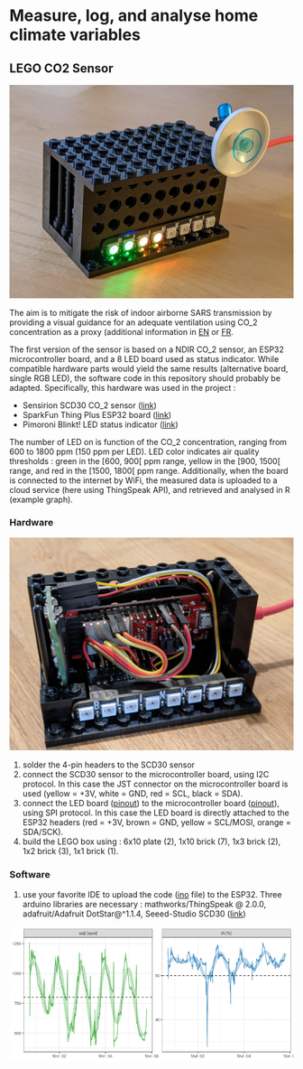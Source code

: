 # Measure, log, and analyse home climate variables 

## LEGO CO2 Sensor

![](R/figures/lego_sensor_side.jpg)

The aim is to mitigate the risk of indoor airborne SARS transmission by providing a visual guidance for an adequate ventilation using CO_2 concentration as a proxy (additional information in [EN](https://assets.publishing.service.gov.uk/government/uploads/system/uploads/attachment_data/file/928720/S0789_EMG_Role_of_Ventilation_in_Controlling_SARS-CoV-2_Transmission.pdf) or [FR](https://projetco2.fr/).

The first version of the sensor is based on a NDIR CO_2 sensor, an ESP32 microcontroller board, and a 8 LED board used as status indicator. While compatible hardware parts would yield the same results (alternative board, single RGB LED), the software code in this repository should probably be adapted. Specifically, this hardware was used in the project :

* Sensirion SCD30 CO_2 sensor ([link](https://www.sensirion.com/en/environmental-sensors/carbon-dioxide-sensors/carbon-dioxide-sensors-scd30/))
* SparkFun Thing Plus ESP32 board ([link](https://www.sparkfun.com/products/15663))
* Pimoroni Blinkt! LED status indicator ([link](https://shop.pimoroni.com/products/blinkt))

The number of LED on is function of the CO_2 concentration, ranging from 600 to 1800 ppm (150 ppm per LED). LED color indicates air quality thresholds : green in the [600, 900[ ppm range, yellow in the [900, 1500[ range, and red in the [1500, 1800[ ppm range.
Additionally, when the board is connected to the internet by WiFi, the measured data is uploaded to a cloud service (here using ThingSpeak API), and retrieved and analysed in R (example graph).

### Hardware

![](R/figures/lego_sensor_open.jpg)

1. solder the 4-pin headers to the SCD30 sensor
2. connect the SCD30 sensor to the microcontroller board, using I2C protocol. In this case the JST connector on the microcontroller board is used (yellow = +3V, white = GND, red = SCL, black = SDA).
3. connect the LED board ([pinout](https://pinout.xyz/pinout/blinkt#)) to the microcontroller board ([pinout](https://cdn.sparkfun.com/assets/learn_tutorials/8/5/2/ESP32ThingPlusV20.pdf)), using SPI protocol. In this case the LED board is directly attached to the ESP32 headers (red = +3V, brown = GND, yellow = SCL/MOSI, orange = SDA/SCK).
4. build the LEGO box using : 6x10 plate (2), 1x10 brick (7), 1x3 brick (2), 1x2 brick (3), 1x1 brick (1). 

### Software

1. use your favorite IDE to upload the code ([ino](src/scd30/scd30_iot.ino) file) to the ESP32. Three arduino libraries are necessary : mathworks/ThingSpeak @ 2.0.0, adafruit/Adafruit DotStar@^1.1.4, Seeed-Studio SCD30 ([link](https://github.com/Seeed-Studio/Seeed_SCD30.git))

![](R/figures/sensor_scd30.png)
